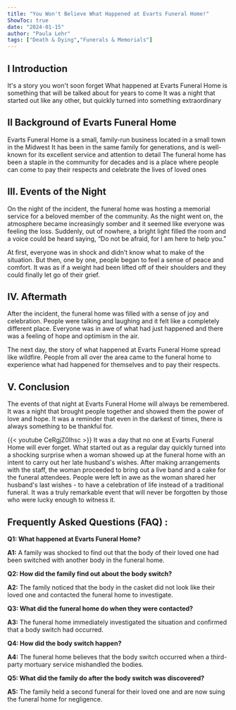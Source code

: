 ```yaml
---
title: "You Won't Believe What Happened at Evarts Funeral Home!"
ShowToc: true 
date: "2024-01-15"
author: "Paula Lehr" 
tags: ["Death & Dying","Funerals & Memorials"]
---
```

## I Introduction
It's a story you won't soon forget What happened at Evarts Funeral Home is something that will be talked about for years to come It was a night that started out like any other, but quickly turned into something extraordinary 

## II Background of Evarts Funeral Home
Evarts Funeral Home is a small, family-run business located in a small town in the Midwest It has been in the same family for generations, and is well-known for its excellent service and attention to detail The funeral home has been a staple in the community for decades and is a place where people can come to pay their respects and celebrate the lives of loved ones 

## III. Events of the Night
On the night of the incident, the funeral home was hosting a memorial service for a beloved member of the community. As the night went on, the atmosphere became increasingly somber and it seemed like everyone was feeling the loss. Suddenly, out of nowhere, a bright light filled the room and a voice could be heard saying, “Do not be afraid, for I am here to help you.” 

At first, everyone was in shock and didn’t know what to make of the situation. But then, one by one, people began to feel a sense of peace and comfort. It was as if a weight had been lifted off of their shoulders and they could finally let go of their grief. 

## IV. Aftermath
After the incident, the funeral home was filled with a sense of joy and celebration. People were talking and laughing and it felt like a completely different place. Everyone was in awe of what had just happened and there was a feeling of hope and optimism in the air. 

The next day, the story of what happened at Evarts Funeral Home spread like wildfire. People from all over the area came to the funeral home to experience what had happened for themselves and to pay their respects. 

## V. Conclusion
The events of that night at Evarts Funeral Home will always be remembered. It was a night that brought people together and showed them the power of love and hope. It was a reminder that even in the darkest of times, there is always something to be thankful for.

{{< youtube CeRgjZ0lhsc >}} 
It was a day that no one at Evarts Funeral Home will ever forget. What started out as a regular day quickly turned into a shocking surprise when a woman showed up at the funeral home with an intent to carry out her late husband's wishes. After making arrangements with the staff, the woman proceeded to bring out a live band and a cake for the funeral attendees. People were left in awe as the woman shared her husband's last wishes - to have a celebration of life instead of a traditional funeral. It was a truly remarkable event that will never be forgotten by those who were lucky enough to witness it.

## Frequently Asked Questions (FAQ) :
**Q1: What happened at Evarts Funeral Home?**

**A1:** A family was shocked to find out that the body of their loved one had been switched with another body in the funeral home.

**Q2: How did the family find out about the body switch?**

**A2:** The family noticed that the body in the casket did not look like their loved one and contacted the funeral home to investigate.

**Q3: What did the funeral home do when they were contacted?**

**A3:** The funeral home immediately investigated the situation and confirmed that a body switch had occurred.

**Q4: How did the body switch happen?**

**A4:** The funeral home believes that the body switch occurred when a third-party mortuary service mishandled the bodies.

**Q5: What did the family do after the body switch was discovered?**

**A5:** The family held a second funeral for their loved one and are now suing the funeral home for negligence.



